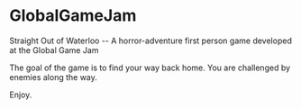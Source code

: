 # GlobalGameJam
Straight Out of Waterloo -- A horror-adventure first person game developed at the Global Game Jam

The goal of the game is to find your way back home. You are challenged by enemies along the way.

Enjoy.
